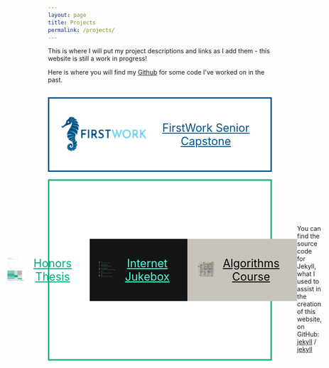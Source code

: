 ```yaml
---
layout: page
title: Projects
permalink: /projects/
---
```


This is where I will put my project descriptions and links as I add them - this website is still a work in progress!

Here is where you will find my <a href = "https://github.com/christiangideon" target = "_blank"><u>Github</u></a> for some code I've worked on in the past.<br><br>


<!--Senior Capstone-->
<html>
  <head>
    <title>Senior Capstone</title>
  </head>
  <style>
    .container3 {
    background-color: white;
    border-style: solid;
    border-color: #035183;
    display: flex;
    align-items: center;
    justify-content: center
    }
    img {
      max-width: 100%;
      max-height:100%;
      padding: 15px;
    }
    .text {
      font-size: 25px;
      text-align: center;
      color: white;
      padding: 25px;
    }
  </style>
  <body>
    <div class="container3" onclick='location.href="/projects/usd-capstone/"'>
      <div class="image">
        <a href = "/projects/usd-capstone/"><img src="/docs/assets/FirstWork_Logo.png" alt="A picture of the FirstWork company logo."/></a>
      </div>
      <div class="text">
        <a href = "/projects/usd-capstone/" style="color: #035183"><u>FirstWork Senior Capstone</u></a>
      </div>
    </div>
  </body>
</html>

<br>

<!--Honors Thesis-->
<html>
  <head>
    <title>Honors Thesis</title>
  </head>
  <style>
    .container4 {
    background-color: white;
    border-style: solid;
    border-color: #00AA7E;
    display: flex;
    align-items: center;
    justify-content: center
    }
    img {
      max-width: 100%;
      max-height:100%;
      padding: 15px;
    }
    .text {
      font-size: 25px;
      text-align: center;
      color: white;
      padding: 25px;
    }
  </style>
  <body>
    <div class="container4" onclick='location.href="/projects/honors-thesis/"'>
      <div class="image">
        <a href = "/projects/honors-thesis/"><img src="/docs/assets/honors_dashboard.png" alt="A picture of an unsolved, handwritten sudoku problem."/></a>
      </div>
      <div class="text">
        <a href = "/projects/honors-thesis/" style="color: #00AA7E"><u>Honors Thesis</u></a>
      </div>
      
    </div>
  </body>
</html>

<br>

<!--Internet Jukebox-->
<html>
  <head>
    <title>Internet Jukebox</title>
  </head>
  <style>
    .container1 {
    background-color: #141414;
    display: flex;
    align-items: center;
    justify-content: center
    }
    img {
      max-width: 100%;
      max-height:100%;
      padding: 15px;
    }
    .text {
      font-size: 25px;
      text-align: center;
      color: white;
      padding: 25px;
    }
  </style>
  <body>
    <div class="container1" onclick='location.href="/projects/jukebox/"'>
      <div class="image">
        <a href = "/projects/jukebox/"><img src="/docs/assets/Jukebox-Capabilities.png" alt="A picture of project jukebox's mp3 player supported functionality."/></a>
      </div>
      <div class="text">
        <a href = "/projects/jukebox/" style="color: #57FFDC"><u>Internet Jukebox</u></a>
      </div>
    </div>
  </body>
</html>

<br>


<!--Algorithms Class-->
<html>
  <head>
    <title>Algorithms Course</title>
  </head>
  <style>
    .container2 {
    background-color: #C8C4BB;
    display: flex;
    align-items: center;
    justify-content: center
    }
    img {
      max-width: 100%;
      max-height:100%;
      padding: 20px;
    }
    .text {
      font-size: 25px;
      text-align: center;
      color: white;
      padding: 40px;
    }
  </style>
  <body>
    <div class="container2" onclick='location.href="/projects/algorithms/"'>
      <div class="image">
        <a href = "/projects/algorithms/"><img src="/docs/assets/sudokusmall.png" alt="A picture of an unsolved, handwritten sudoku problem." width="100%"/></a>
      </div>
      <div class="text">
        <a href = "/projects/algorithms/" style="color: black"><u>Algorithms Course</u></a>
      </div>
    </div>
  </body>
</html>

<br>


<br><br><br><br><br>You can find the source code for Jekyll, what I used to assist in the creation of this website, on GitHub:
[jekyll][jekyll-organization] /
[jekyll](https://github.com/jekyll/jekyll)


[jekyll-organization]: https://github.com/jekyll
